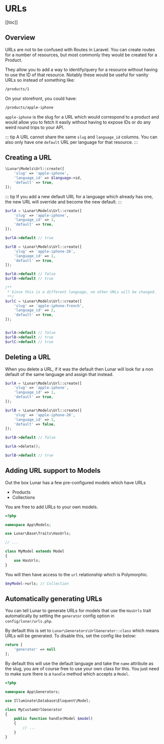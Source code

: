# URLs

[[toc]]

## Overview

URLs are not to be confused with Routes in Laravel. You can create routes for a number of resources, but most commonly they would be created for a Product.

They allow you to add a way to identify/query for a resource without having to use the ID of that resource. Notably these would be useful for vanity URLs so instead of something like:

```bash
/products/1
```

On your storefront, you could have:

```bash
/products/apple-iphone
```

`apple-iphone` is the slug for a URL which would correspond to a product and would allow you to fetch it easily without having to expose IDs or do any weird round trips to your API.

::: tip
A URL cannot share the same `slug` and `language_id` columns. You can also only have one `default` URL per language for that resource.
:::

## Creating a URL

```php
\Lunar\Models\Url::create([
    'slug' => 'apple-iphone',
    'language_id' => $language->id,
    'default' => true,
]);
```

::: tip
If you add a new default URL for a language which already has one, the new URL will override and become the new default.
:::

```php
$urlA = \Lunar\Models\Url::create([
    'slug' => 'apple-iphone',
    'language_id' => 1,
    'default' => true,
]);

$urlA->default // true

$urlB = \Lunar\Models\Url::create([
    'slug' => 'apple-iphone-26',
    'language_id' => 1,
    'default' => true,
]);

$urlA->default // false
$urlB->default // true

/**
 * Since this is a different language, no other URLs will be changed.
 **/
$urlC = \Lunar\Models\Url::create([
    'slug' => 'apple-iphone-french',
    'language_id' => 2,
    'default' => true,
]);


$urlA->default // false
$urlB->default // true
$urlC->default // true
```

## Deleting a URL

When you delete a URL, if it was the default then Lunar will look for a non default of the same language and assign that instead.


```php
$urlA = \Lunar\Models\Url::create([
    'slug' => 'apple-iphone',
    'language_id' => 1,
    'default' => true,
]);

$urlB = \Lunar\Models\Url::create([
    'slug' => 'apple-iphone-26',
    'language_id' => 1,
    'default' => false,
]);

$urlB->default // false

$urlA->delete();

$urlB->default // true
```


## Adding URL support to Models

Out the box Lunar has a few pre-configured models which have URLs

- Products
- Collections

You are free to add URLs to your own models.

```php
<?php

namespace App\Models;

use Lunar\Base\Traits\HasUrls;

// ...

class MyModel extends Model
{
    use HasUrls;
}
```


You will then have access to the `url` relationship which is Polymorphic.

```php
$myModel->urls; // Collection
```

## Automatically generating URLs

You can tell Lunar to generate URLs for models that use the `HasUrls` trait automatically by setting the `generator` config option in `config/lunar/urls.php`.

By default this is set to `Lunar\Generators\UrlGenerator::class` which means URLs will be generated. To disable this, set the config like below:

```php
return [
    'generator' => null
];
```

By default this will use the default language and take the `name` attribute as the slug, you are of course free to use your own class for this. You just need to make sure there is a `handle` method which accepts a `Model`.

```php
<?php

namespace App\Generators;

use Illuminate\Database\Eloquent\Model;

class MyCustomUrlGenerator
{
    public function handle(Model $model)
    {
        // ...
    }
}
```